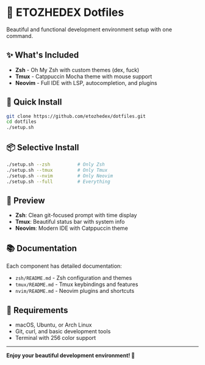 # 🚀 ETOZHEDEX Dotfiles

Beautiful and functional development environment setup with one command.

## ✨ What's Included

- **Zsh** - Oh My Zsh with custom themes (dex, fuck)
- **Tmux** - Catppuccin Mocha theme with mouse support
- **Neovim** - Full IDE with LSP, autocompletion, and plugins

## 🎯 Quick Install

```bash
git clone https://github.com/etozhedex/dotfiles.git
cd dotfiles
./setup.sh
```

## 📦 Selective Install

```bash
./setup.sh --zsh          # Only Zsh
./setup.sh --tmux         # Only Tmux  
./setup.sh --nvim         # Only Neovim
./setup.sh --full         # Everything
```

## 🎨 Preview

- **Zsh**: Clean git-focused prompt with time display
- **Tmux**: Beautiful status bar with system info
- **Neovim**: Modern IDE with Catppuccin theme

## 📚 Documentation

Each component has detailed documentation:
- `zsh/README.md` - Zsh configuration and themes
- `tmux/README.md` - Tmux keybindings and features  
- `nvim/README.md` - Neovim plugins and shortcuts

## 🔧 Requirements

- macOS, Ubuntu, or Arch Linux
- Git, curl, and basic development tools
- Terminal with 256 color support

---

**Enjoy your beautiful development environment! 🎉**